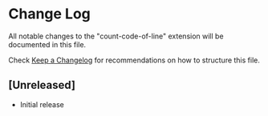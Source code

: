 # Change Log

All notable changes to the "count-code-of-line" extension will be documented in this file.

Check [Keep a Changelog](http://keepachangelog.com/) for recommendations on how to structure this file.

## [Unreleased]

- Initial release